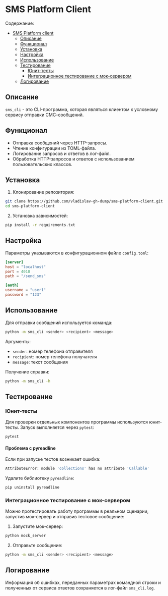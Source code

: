 # SMS Platform Сlient

Содержание:
- [SMS Platform client](#sms-platform-client)
  - [Описание](#описание)
  - [Функционал](#функционал)
  - [Установка](#установка)
  - [Настройка](#настройка)
  - [Использование](#использование)
  - [Тестирование](#тестирование)
    - [Юнит-тесты](#юнит-тесты)
    - [Интеграционное тестирование с мок-сервером](#интеграционное-тестирование-с-мок-сервером)
  - [Логирование](#логирование)

## Описание

`sms_cli` - это CLI-программа, которая являться клиентом к условному сервису отправки СМС-сообщений.

## Функционал

 - Отправка сообщений через HTTP-запросы.
 - Чтение конфигурации из TOML-файла.
 - Логирование запросов и ответов в лог-файл.
 - Обработка HTTP-запросов и ответов с использованием пользовательских классов.

## Установка

1. Клонирование репозитория:
```bash
git clone https://github.com/vladislav-gh-dump/sms-platform-client.git
cd sms-platform-client
```

2. Установка зависимостей:
```bash
pip install -r requirements.txt
```

## Настройка

Параметры указываются в конфигурационном файле `config.toml`:
```toml
[server]
host = "localhost"
port = 4010
path = "/send_sms"

[auth]
username = "user1"
password = "123"
```

## Использование

Для отправки сообщений используется команда:
```bash
python -m sms_cli <sender> <recipient> <message>
```

Аргументы:
 - `sender`: номер телефона отправителя
 - `recipient`: номер телефона получателя
 - `message`: текст сообщения

Получение справки:
```bash
python -m sms_cli -h
```

## Тестирование

### Юнит-тесты

Для проверки отдельных компонентов программы используются юнит-тесты. Запуск выполняется через `pytest`:
```bash
pytest
```

#### Проблема с pyreadline

Если при запуске тестов возникает ошибка:
```bash
AttributeError: module 'collections' has no attribute 'Callable'
```

Удалите библиотеку `pyreadline`:
```bash
pip uninstall pyreadline
```

### Интеграционное тестирование с мок-сервером

Можно протестировать работу программы в реальном сценарии, запустив мок-сервер и отправив тестовое сообщение:

1. Запустите мок-сервер:
```bash
python mock_server
```

2. Отправьте сообщение:
```bash
python -m sms_cli <sender> <recipient> <message>
```

## Логирование

Информация об ошибках, переданных параметрах командной строки и полученных от сервиса ответов сохраняется в лог-файл `sms_cli.log`.
